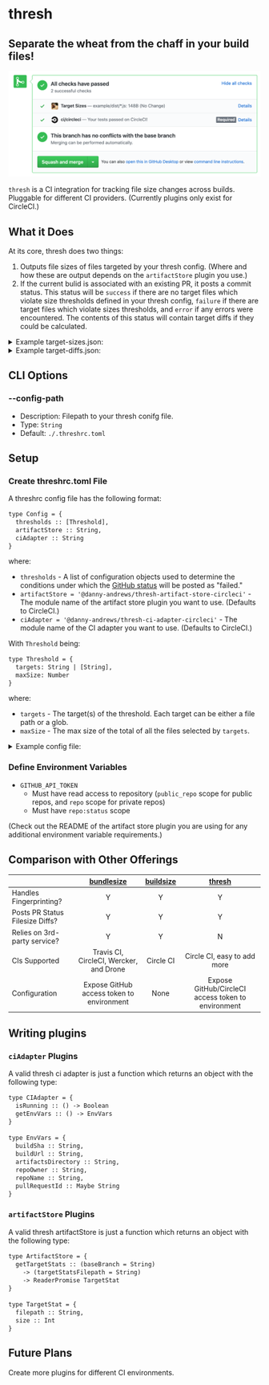 # thresh

## Separate the wheat from the chaff in your build files!

![Example PR Status](public/pr-status-example.png)

`thresh` is a CI integration for tracking file size changes across builds. Pluggable for different CI providers. (Currently plugins only exist for CircleCI.)

## What it Does

At its core, thresh does two things:
1. Outputs file sizes of files targeted by your thresh config. (Where and how these are output depends on the `artifactStore` plugin you use.)
1. If the current bulid is associated with an existing PR, it posts a commit status. This status will be `success` if there are no target files which violate size thresholds defined in your thresh config, `failure` if there are target files which violate sizes thresholds, and `error` if any errors were encountered. The contents of this status will contain target diffs if they could be calculated.

<details>
  <summary>Example target-sizes.json:</summary>

```json
[
  {
    "filepath": "example/dist/app1.js",
    "size": 53
  },
  {
    "filepath": "example/dist/app2.js",
    "size": 95
  }
]
```
</details>

<details>
  <summary>Example target-diffs.json:</summary>

```json
{
  "diffs": [
    {
      "targets": [
        "example/dist/*.js"
      ],
      "original": 148,
      "current": 148,
      "difference": 0,
      "percentChange": 0
    }
  ],
  "failures": []
}
```
</details>

## CLI Options

### --config-path

- Description: Filepath to your thresh conifg file.
- Type: `String`
- Default: `./.threshrc.toml`

## Setup

### Create threshrc.toml File

A threshrc config file has the following format:

```
type Config = {
  thresholds :: [Threshold],
  artifactStore :: String,
  ciAdapter :: String
}
```

where:

- `thresholds` - A list of configuration objects used to determine the conditions under which the [GitHub status](https://developer.github.com/v3/repos/statuses/#create-a-status) will be posted as "failed."
- `artifactStore = '@danny-andrews/thresh-artifact-store-circleci'` - The module name of the artifact store plugin you want to use. (Defaults to CircleCI.)
- `ciAdapter = '@danny-andrews/thresh-ci-adapter-circleci'` - The module name of the CI adapter you want to use. (Defaults to CircleCI.)

With `Threshold` being:

```
type Threshold = {
  targets: String | [String],
  maxSize: Number
}
```

where:

- `targets` - The target(s) of the threshold. Each target can be either a file path or a glob.
- `maxSize` - The max size of the total of all the files selected by `targets`.

<details>
  <summary>Example config file:</summary>

```toml
[[thresholds]]
targets = "dist/*.js"
maxSize = 20000
```
This example would post a failed GitHub status if the total size of all JavaScript files contained in the `dist` directory was larger than 20kB.
</details>

### Define Environment Variables

- `GITHUB_API_TOKEN`
  - Must have read access to repository (`public_repo` scope for public repos, and `repo` scope for private repos)
  - Must have `repo:status` scope

(Check out the README of the artifact store plugin you are using for any additional environment variable requirements.)

## Comparison with Other Offerings

| | [bundlesize](https://github.com/siddharthkp/bundlesize) | [buildsize](https://buildsize.org/) | [thresh](https://github.com/danny-andrews/thresh) |
| --- | :---: | :---: | :---: |
| Handles Fingerprinting? | Y | Y | Y |
| Posts PR Status Filesize Diffs? | Y | Y | Y |
| Relies on 3rd-party service? | Y | Y | N |
| CIs Supported | Travis CI, CircleCI, Wercker, and Drone | Circle CI | Circle CI, easy to add more |
| Configuration | Expose GitHub access token to environment | None | Expose GitHub/CircleCI access token to environment |

## Writing plugins

### `ciAdapter` Plugins

A valid thresh ci adapter is just a function which returns an object with the following type:

```
type CIAdapter = {
  isRunning :: () -> Boolean
  getEnvVars :: () -> EnvVars
}

type EnvVars = {
  buildSha :: String,
  buildUrl :: String,
  artifactsDirectory :: String,
  repoOwner :: String,
  repoName :: String,
  pullRequestId :: Maybe String
}
```

### `artifactStore` Plugins

A valid thresh artifactStore is just a function which returns an object with the following type:

```
type ArtifactStore = {
  getTargetStats :: (baseBranch = String)
    -> (targetStatsFilepath = String)
    -> ReaderPromise TargetStat
}

type TargetStat = {
  filepath :: String,
  size :: Int
}
```

## Future Plans

Create more plugins for different CI environments.
